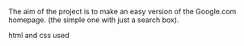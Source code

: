 The aim of the project is to make an easy version
of the Google.com homepage.
(the simple one with just a search box).

html and css used 
